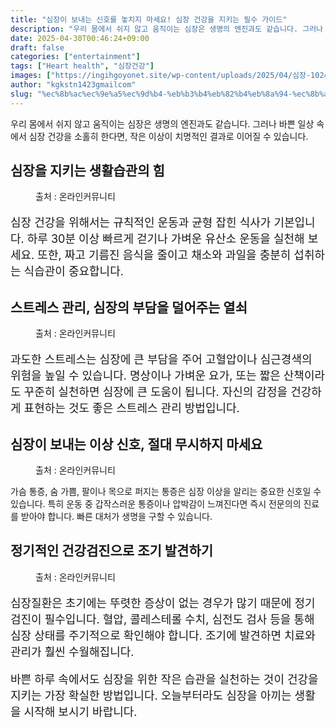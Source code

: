 ```yaml
---
title: "심장이 보내는 신호를 놓치지 마세요! 심장 건강을 지키는 필수 가이드"
description: "우리 몸에서 쉬지 않고 움직이는 심장은 생명의 엔진과도 같습니다. 그러나 바쁜 일상 속에서 심장 건강을 소홀히 한다면, 작은 이상이 치명적인 결과로 이어질 수 있습니다."
date: 2025-04-30T00:46:24+09:00
draft: false
categories: ["entertainment"]
tags: ["Heart health", "심장건강"]
images: ["https://ingihgoyonet.site/wp-content/uploads/2025/04/심장-1024x683.jpg", "https://ingihgoyonet.site/wp-content/uploads/2025/04/걷기-2-1024x682.jpg", "https://ingihgoyonet.site/wp-content/uploads/2025/04/심장통증-1024x683.jpg", "https://ingihgoyonet.site/wp-content/uploads/2025/04/건강검진-3-1024x683.jpg"]
author: "kgkstn1423gmailcom"
slug: "%ec%8b%ac%ec%9e%a5%ec%9d%b4-%eb%b3%b4%eb%82%b4%eb%8a%94-%ec%8b%a0%ed%98%b8%eb%a5%bc-%eb%86%93%ec%b9%98%ec%a7%80-%eb%a7%88%ec%84%b8%ec%9a%94-%ec%8b%ac%ec%9e%a5-%ea%b1%b4%ea%b0%95%ec%9d%84-%ec%a7%80"
---
```


<p>우리 몸에서 쉬지 않고 움직이는 심장은 생명의 엔진과도 같습니다. 그러나 바쁜 일상 속에서 심장 건강을 소홀히 한다면, 작은 이상이 치명적인 결과로 이어질 수 있습니다.</p> <h2 >심장을 지키는 생활습관의 힘</h2> <figure ><img src="https://ingihgoyonet.site/wp-content/uploads/2025/04/심장-1024x683.jpg" alt="" style="aspect-ratio:16/9;object-fit:cover"/><figcaption >출처 : 온라인커뮤니티</figcaption></figure> <p style="font-size:18px">심장 건강을 위해서는 규칙적인 운동과 균형 잡힌 식사가 기본입니다. 하루 30분 이상 빠르게 걷기나 가벼운 유산소 운동을 실천해 보세요. 또한, 짜고 기름진 음식을 줄이고 채소와 과일을 충분히 섭취하는 식습관이 중요합니다.</p> <h2 >스트레스 관리, 심장의 부담을 덜어주는 열쇠</h2> <figure ><img src="https://ingihgoyonet.site/wp-content/uploads/2025/04/걷기-2-1024x682.jpg" alt="" style="aspect-ratio:16/9;object-fit:cover"/><figcaption >출처 : 온라인커뮤니티</figcaption></figure> <p style="font-size:18px">과도한 스트레스는 심장에 큰 부담을 주어 고혈압이나 심근경색의 위험을 높일 수 있습니다. 명상이나 가벼운 요가, 또는 짧은 산책이라도 꾸준히 실천하면 심장에 큰 도움이 됩니다. 자신의 감정을 건강하게 표현하는 것도 좋은 스트레스 관리 방법입니다.</p> <h2 >심장이 보내는 이상 신호, 절대 무시하지 마세요</h2> <figure ><img src="https://ingihgoyonet.site/wp-content/uploads/2025/04/심장통증-1024x683.jpg" alt="" style="aspect-ratio:16/9;object-fit:cover"/><figcaption >출처 : 온라인커뮤니티</figcaption></figure> <p>가슴 통증, 숨 가쁨, 팔이나 목으로 퍼지는 통증은 심장 이상을 알리는 중요한 신호일 수 있습니다. 특히 운동 중 갑작스러운 통증이나 압박감이 느껴진다면 즉시 전문의의 진료를 받아야 합니다. 빠른 대처가 생명을 구할 수 있습니다.</p> <h2 >정기적인 건강검진으로 조기 발견하기</h2> <figure ><img src="https://ingihgoyonet.site/wp-content/uploads/2025/04/건강검진-3-1024x683.jpg" alt="" style="aspect-ratio:16/9;object-fit:cover"/><figcaption >출처 : 온라인커뮤니티</figcaption></figure> <p style="font-size:18px">심장질환은 초기에는 뚜렷한 증상이 없는 경우가 많기 때문에 정기 검진이 필수입니다. 혈압, 콜레스테롤 수치, 심전도 검사 등을 통해 심장 상태를 주기적으로 확인해야 합니다. 조기에 발견하면 치료와 관리가 훨씬 수월해집니다.</p> <p style="font-size:18px">바쁜 하루 속에서도 심장을 위한 작은 습관을 실천하는 것이 건강을 지키는 가장 확실한 방법입니다. 오늘부터라도 심장을 아끼는 생활을 시작해 보시기 바랍니다.</p>